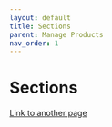 ```yaml
---
layout: default
title: Sections
parent: Manage Products
nav_order: 1
---
```


# Sections

[Link to another page](//docs/credits/credits.md)